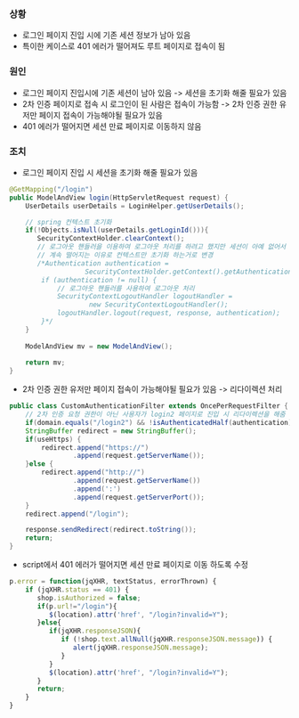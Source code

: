 ### 상황
- 로그인 페이지 진입 시에 기존 세션 정보가 남아 있음
- 특이한 케이스로 401 에러가 떨어져도 루트 페이지로 접속이 됨

### 원인
- 로그인 페이지 진입시에 기존 세션이 남아 있음 -> 세션을 초기화 해줄 필요가 있음
- 2차 인증 페이지로 접속 시 로그인이 된 사람은 접속이 가능함 -> 2차 인증 권한 유저만 페이지 접속이 가능해야될 필요가 있음
- 401 에러가 떨어지면 세션 만료 페이지로 이동하지 않음

### 조치
- 로그인 페이지 진입 시 세션을 초기화 해줄 필요가 있음
```java
@GetMapping("/login")  
public ModelAndView login(HttpServletRequest request) {  
    UserDetails userDetails = LoginHelper.getUserDetails();  

	// spring 컨텍스트 초기화
    if(!Objects.isNull(userDetails.getLoginId())){  
       SecurityContextHolder.clearContext();  
       // 로그아웃 핸들러을 이용하여 로그아웃 처리를 하려고 했지만 세션이 아예 없어서 401에러가 
       // 계속 떨어지는 이유로 컨텍스트만 초기화 하는거로 변경
       /*Authentication authentication = 
			       SecurityContextHolder.getContext().getAuthentication();  
		if (authentication != null) {  
		    // 로그아웃 핸들러를 사용하여 로그아웃 처리  
		    SecurityContextLogoutHandler logoutHandler = 
				    new SecurityContextLogoutHandler();  
		    logoutHandler.logout(request, response, authentication);  
		}*/
    }  
  
    ModelAndView mv = new ModelAndView();  
  
    return mv;  
}
```


-  2차 인증 권한 유저만 페이지 접속이 가능해야될 필요가 있음 -> 리다이렉션 처리
```java
public class CustomAuthenticationFilter extends OncePerRequestFilter {
	// 2차 인증 요청 권한이 아닌 사용자가 login2 페이지로 진입 시 리다이렉션을 해줌
	if(domain.equals("/login2") && !isAuthenticatedHalf(authentication)){  
    StringBuffer redirect = new StringBuffer();  
    if(useHttps) {  
        redirect.append("https://")  
                .append(request.getServerName());  
    }else {  
        redirect.append("http://")  
                .append(request.getServerName())  
                .append(':')  
                .append(request.getServerPort());  
    }  
    redirect.append("/login");  

    response.sendRedirect(redirect.toString());  
    return;  
}
```

- script에서 401 에러가 떨어지면 세션 만료 페이지로 이동 하도록 수정
```javascript
p.error = function(jqXHR, textStatus, errorThrown) {  
    if (jqXHR.status == 401) {  
       shop.isAuthorized = false;  
       if(p.url!="/login"){  
          $(location).attr('href', "/login?invalid=Y");  
       }else{  
          if(jqXHR.responseJSON){  
             if (!shop.text.allNull(jqXHR.responseJSON.message)) {  
                alert(jqXHR.responseJSON.message);  
             }  
          }  
          $(location).attr('href', "/login?invalid=Y");  
       }  
       return;  
    }
}
```
